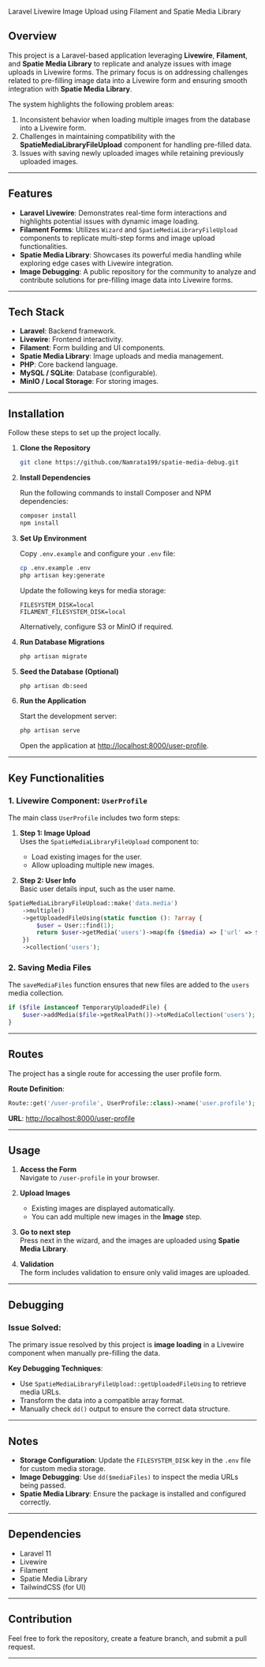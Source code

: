 Laravel Livewire Image Upload using Filament and Spatie Media Library

## Overview

This project is a Laravel-based application leveraging **Livewire**, **Filament**, and **Spatie Media Library** to replicate and analyze issues with image uploads in Livewire forms. The primary focus is on addressing challenges related to pre-filling image data into a Livewire form and ensuring smooth integration with **Spatie Media Library**.

The system highlights the following problem areas:
1. Inconsistent behavior when loading multiple images from the database into a Livewire form.
2. Challenges in maintaining compatibility with the **SpatieMediaLibraryFileUpload** component for handling pre-filled data.
3. Issues with saving newly uploaded images while retaining previously uploaded images.

---

## Features

- **Laravel Livewire**: Demonstrates real-time form interactions and highlights potential issues with dynamic image loading.
- **Filament Forms**: Utilizes `Wizard` and `SpatieMediaLibraryFileUpload` components to replicate multi-step forms and image upload functionalities.
- **Spatie Media Library**: Showcases its powerful media handling while exploring edge cases with Livewire integration.
- **Image Debugging**: A public repository for the community to analyze and contribute solutions for pre-filling image data into Livewire forms.

---

## Tech Stack

- **Laravel**: Backend framework.
- **Livewire**: Frontend interactivity.
- **Filament**: Form building and UI components.
- **Spatie Media Library**: Image uploads and media management.
- **PHP**: Core backend language.
- **MySQL / SQLite**: Database (configurable).
- **MinIO / Local Storage**: For storing images.

---

## Installation

Follow these steps to set up the project locally.

1. **Clone the Repository**

   ```bash
   git clone https://github.com/Namrata199/spatie-media-debug.git
   ```

2. **Install Dependencies**

   Run the following commands to install Composer and NPM dependencies:

   ```bash
   composer install
   npm install
   ```

3. **Set Up Environment**

   Copy `.env.example` and configure your `.env` file:

   ```bash
   cp .env.example .env
   php artisan key:generate
   ```

   Update the following keys for media storage:

   ```env
   FILESYSTEM_DISK=local
   FILAMENT_FILESYSTEM_DISK=local
   ```

   Alternatively, configure S3 or MinIO if required.

4. **Run Database Migrations**

   ```bash
   php artisan migrate
   ```

5. **Seed the Database (Optional)**

   ```bash
   php artisan db:seed
   ```

6. **Run the Application**

   Start the development server:

   ```bash
   php artisan serve
   ```

   Open the application at [http://localhost:8000/user-profile](http://localhost:8000/user-profile).

---

## Key Functionalities

### 1. Livewire Component: `UserProfile`
The main class `UserProfile` includes two form steps:

1. **Step 1: Image Upload**  
   Uses the `SpatieMediaLibraryFileUpload` component to:
   - Load existing images for the user.
   - Allow uploading multiple new images.

2. **Step 2: User Info**  
   Basic user details input, such as the user name.

```php
SpatieMediaLibraryFileUpload::make('data.media')
    ->multiple()
    ->getUploadedFileUsing(static function (): ?array {
        $user = User::find(1);
        return $user->getMedia('users')->map(fn ($media) => ['url' => $media->getUrl()])->toArray();
    })
    ->collection('users');
```

### 2. Saving Media Files
The `saveMediaFiles` function ensures that new files are added to the `users` media collection.

```php
if ($file instanceof TemporaryUploadedFile) {
    $user->addMedia($file->getRealPath())->toMediaCollection('users');
}
```

---

## Routes

The project has a single route for accessing the user profile form.

**Route Definition**:

```php
Route::get('/user-profile', UserProfile::class)->name('user.profile');
```

**URL**: [http://localhost:8000/user-profile](http://localhost:8000/user-profile)

---

## Usage

1. **Access the Form**  
   Navigate to `/user-profile` in your browser.

2. **Upload Images**  
   - Existing images are displayed automatically.
   - You can add multiple new images in the **Image** step.

3. **Go to next step**  
   Press next in the wizard, and the images are uploaded using **Spatie Media Library**.

4. **Validation**  
   The form includes validation to ensure only valid images are uploaded.

---

## Debugging

### Issue Solved:
The primary issue resolved by this project is **image loading** in a Livewire component when manually pre-filling the data.

**Key Debugging Techniques**:
- Use `SpatieMediaLibraryFileUpload::getUploadedFileUsing` to retrieve media URLs.
- Transform the data into a compatible array format.
- Manually check `dd()` output to ensure the correct data structure.

---

## Notes

- **Storage Configuration**: Update the `FILESYSTEM_DISK` key in the `.env` file for custom media storage.
- **Image Debugging**: Use `dd($mediaFiles)` to inspect the media URLs being passed.
- **Spatie Media Library**: Ensure the package is installed and configured correctly.

---

## Dependencies

- Laravel 11
- Livewire
- Filament
- Spatie Media Library
- TailwindCSS (for UI)

---

## Contribution

Feel free to fork the repository, create a feature branch, and submit a pull request.

---
